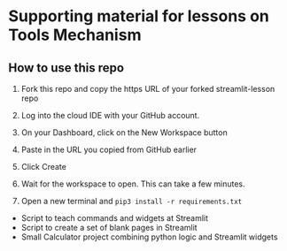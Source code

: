 # Supporting material for lessons on Tools Mechanism

## How to use this repo

1. Fork this repo and copy the https URL of your forked streamlit-lesson repo

1. Log into the cloud IDE with your GitHub account.

1. On your Dashboard, click on the New Workspace button

1. Paste in the URL you copied from GitHub earlier

1. Click Create

1. Wait for the workspace to open. This can take a few minutes.

1. Open a new terminal and `pip3 install -r requirements.txt`

* Script to teach commands and widgets at Streamlit
* Script to create a set of blank pages in Streamlit
* Small Calculator project combining python logic and Streamlit widgets